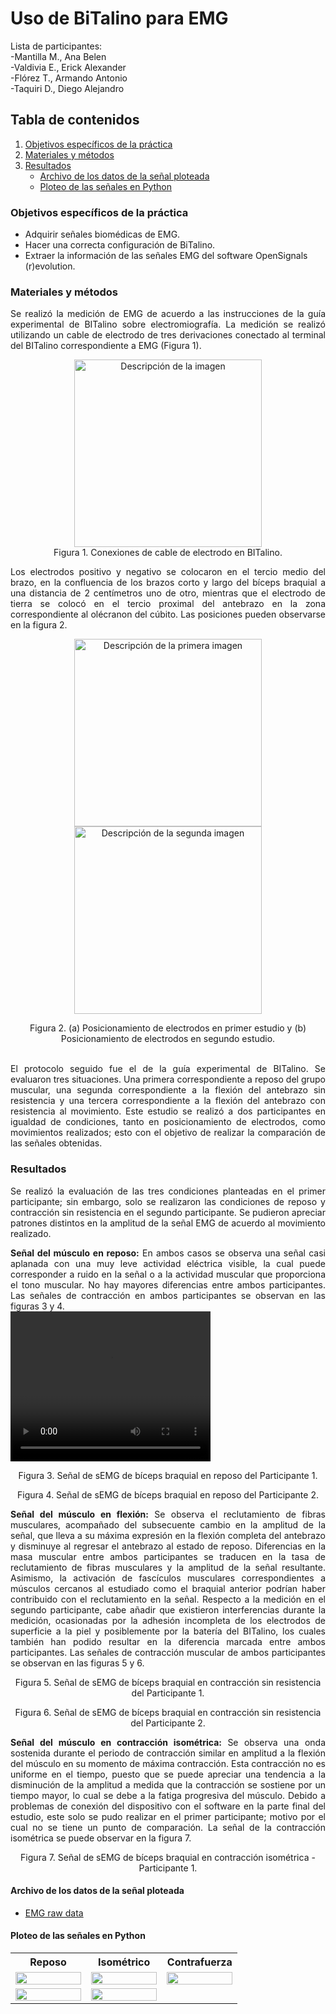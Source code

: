 # Uso de BiTalino para EMG
Lista de participantes:  
-Mantilla M., Ana Belen  
-Valdivia E., Erick Alexander   
-Flórez T., Armando Antonio  
-Taquiri D., Diego Alejandro  

## Tabla de contenidos
1. [Objetivos específicos de la práctica](https://github.com/diego-taquiri/ISB-equipo11/tree/main/Documentaci%C3%B3n/Laboratorio%203#objetivos-espec%C3%ADficos-de-la-pr%C3%A1ctica)
2. [Materiales y métodos](https://github.com/diego-taquiri/ISB-equipo11/blob/main/Documentaci%C3%B3n/Laboratorio%203/README.md#materiales-y-m%C3%A9todos)
3. [Resultados](https://github.com/diego-taquiri/ISB-equipo11/blob/main/Documentaci%C3%B3n/Laboratorio%203/README.md#resultados)
   - [Archivo de los datos de la señal ploteada](https://github.com/diego-taquiri/ISB-equipo11/tree/main/Documentaci%C3%B3n/Laboratorio%203#archivo-de-los-datos-de-la-se%C3%B1al-ploteada)
   - [Ploteo de las señales en Python](https://github.com/diego-taquiri/ISB-equipo11/tree/main/Documentaci%C3%B3n/Laboratorio%203#ploteo-de-las-se%C3%B1ales-en-python)

### Objetivos específicos de la práctica
- Adquirir señales biomédicas de EMG.
- Hacer una correcta configuración de BiTalino.
- Extraer la información de las señales EMG del software OpenSignals (r)evolution.

### Materiales y métodos
<p align="justify">Se realizó la medición de EMG de acuerdo a las instrucciones de la guía experimental de BITalino sobre electromiografía. La medición se realizó utilizando un cable de electrodo de tres derivaciones conectado al terminal del BITalino correspondiente a EMG (Figura 1). <br> 

<p align="center">
<img src="https://github.com/diego-taquiri/ISB-equipo11/blob/main/Documentaci%C3%B3n/Laboratorio%203/Images/Bitalino.jpg" alt="Descripción de la imagen" width="300"><br> 
Figura 1. Conexiones de cable de electrodo en BITalino. <br> 

<p align="justify">Los electrodos positivo y negativo se colocaron en el tercio medio del brazo, en la confluencia de los brazos corto y largo del bíceps braquial a una distancia de 2 centímetros uno de otro, mientras que el electrodo de tierra se colocó en el tercio proximal del antebrazo en la zona correspondiente al olécranon del cúbito. Las posiciones pueden observarse en la figura 2. <br> 

   <div style="text-align: center;">
      <p align="center">
    <img src="https://github.com/diego-taquiri/ISB-equipo11/blob/main/Documentaci%C3%B3n/Laboratorio%203/Images/PosicionAr.jpg" alt="Descripción de la primera imagen" width="300">
    <img src="https://github.com/anabelen678/ISB-equipo11/blob/main/Documentaci%C3%B3n/Laboratorio%203/Images/PosicionAb.jpg" alt="Descripción de la segunda imagen" width="300">
</div>
<p align="center">Figura 2. (a) Posicionamiento de electrodos en primer estudio y (b) Posicionamiento de electrodos en segundo estudio.<br> <br> 

<p align="justify">El protocolo seguido fue el de la guía experimental de BITalino. Se evaluaron tres situaciones. Una primera correspondiente a reposo del grupo muscular, una segunda correspondiente a la flexión del antebrazo sin resistencia y una tercera correspondiente a la flexión del antebrazo con resistencia al movimiento. Este estudio se realizó a dos participantes en igualdad de condiciones, tanto en posicionamiento de electrodos, como movimientos realizados; esto con el objetivo de realizar la comparación de las señales obtenidas.

### Resultados
<p align="justify">Se realizó la evaluación de las tres condiciones planteadas en el primer participante; sin embargo, solo se realizaron las condiciones de reposo y contracción sin resistencia en el segundo participante. Se pudieron apreciar patrones distintos en la amplitud de la señal EMG de acuerdo al movimiento realizado.<br> 
   
<p align="justify"><b>Señal del músculo en reposo:</b> En ambos casos se observa una señal casi aplanada con una muy leve actividad eléctrica visible, la cual puede corresponder a ruido en la señal o a la actividad muscular que proporciona el tono muscular. No hay mayores diferencias entre ambos participantes. Las señales de contracción en ambos participantes se observan en las figuras 3 y 4. <br> 

<video width="320" height="240" controls>
  <source src="https://github.com/diego-taquiri/ISB-equipo11/raw/main/Documentaci%C3%B3n/Laboratorio%203/Images/ReposoAr.mp4" type="video/mp4">
</video>
<p align="center">Figura 3. Señal de sEMG de bíceps braquial en reposo del Participante 1.<br> 
<p align="center">Figura 4. Señal de sEMG de bíceps braquial en reposo del Participante 2.<br> 
   
<p align="justify"><b>Señal del músculo en flexión:</b> Se observa el reclutamiento de fibras musculares, acompañado del subsecuente cambio en la amplitud de la señal, que lleva a su máxima expresión en la flexión completa del antebrazo y disminuye al regresar el antebrazo al estado de reposo. Diferencias en la masa muscular entre ambos participantes se traducen en la tasa de reclutamiento de fibras musculares y la amplitud de la señal resultante. Asimismo, la activación de fascículos musculares correspondientes a músculos cercanos al estudiado como el braquial anterior podrían haber contribuido con el reclutamiento en la señal. Respecto a la medición en el segundo participante, cabe añadir que existieron interferencias durante la medición, ocasionadas por la adhesión incompleta de los electrodos de superficie a la piel y posiblemente por la batería del BITalino, los cuales también han podido resultar en la diferencia marcada entre ambos participantes. Las señales de contracción muscular de ambos participantes se observan en las figuras 5 y 6.<br> 

<p align="center">Figura 5. Señal de sEMG de bíceps braquial en contracción sin resistencia del Participante 1.<br> 
<p align="center">Figura 6. Señal de sEMG de bíceps braquial en contracción sin resistencia del Participante 2.<br> 

<p align="justify"><b>Señal del músculo en contracción isométrica:</b> Se observa una onda sostenida durante el periodo de contracción similar en amplitud a la flexión del músculo en su momento de máxima contracción. Esta contracción no es uniforme en el tiempo, puesto que se puede apreciar una tendencia a la disminución de la amplitud a medida que la contracción se sostiene por un tiempo mayor, lo cual se debe a la fatiga progresiva del músculo. Debido a problemas de conexión del dispositivo con el software en la parte final del estudio, este solo se pudo realizar en el primer participante; motivo por el cual no se tiene un punto de comparación. La señal de la contracción isométrica se puede observar en la figura 7.

<p align="center">Figura 7. Señal de sEMG de bíceps braquial en contracción isométrica -Participante 1.
   
#### Archivo de los datos de la señal ploteada
- [EMG raw data](https://github.com/diego-taquiri/ISB-equipo11/tree/main/Documentaci%C3%B3n/Laboratorio%203/emg_raw_data)
   
#### Ploteo de las señales en Python
<div>
    <table style="width:100%;">
        <tr>
            <th style="width:33%;">Reposo</th>
            <th style="width:33%;">Isométrico</th>
            <th style="width:33%;">Contrafuerza</th>
        </tr>
        <tr>
            <td><img src="plots/isb-reposo-armando.png" style="width:100%;"></td>
            <td><img src="plots/isb-isometrico-armando.png" style="width:100%;"></td>
            <td><img src="plots/isb-contrafuerza-armando.png" style="width:100%;"></td>
        </tr>
        <tr>
            <td><img src="plots/isb-reposo-anabelen.png" style="width:100%;"></td>
            <td><img src="plots/isb-isometrico-anabelen.png" style="width:100%;"></td>
            <td></td>
        </tr>
    </table>
</div>

